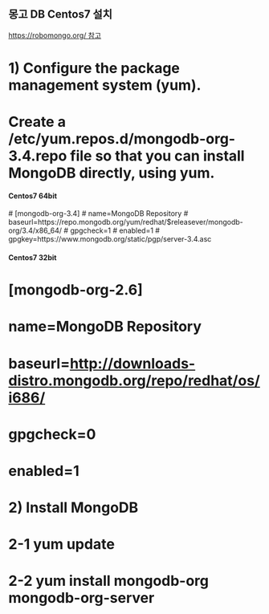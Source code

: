 <h2>몽고 DB Centos7 설치</h2>
<a href="https://robomongo.org/download">https://robomongo.org/ 참고</a>


# 1) Configure the package management system (yum).

# Create a /etc/yum.repos.d/mongodb-org-3.4.repo file so that you can install MongoDB directly, using yum.

<h4>Centos7 64bit</h4>
# [mongodb-org-3.4]
# name=MongoDB Repository
# baseurl=https://repo.mongodb.org/yum/redhat/$releasever/mongodb-org/3.4/x86_64/
# gpgcheck=1
# enabled=1
# gpgkey=https://www.mongodb.org/static/pgp/server-3.4.asc

<h4>Centos7 32bit</h4>

# [mongodb-org-2.6]
# name=MongoDB Repository
# baseurl=http://downloads-distro.mongodb.org/repo/redhat/os/i686/
# gpgcheck=0
# enabled=1

# 2) Install MongoDB
# 2-1 yum update
# 2-2 yum install mongodb-org mongodb-org-server
